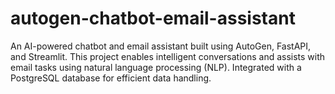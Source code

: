 # autogen-chatbot-email-assistant
 An AI-powered chatbot and email assistant built using AutoGen, FastAPI, and Streamlit. This project enables intelligent conversations and assists with email tasks using natural language processing (NLP). Integrated with a PostgreSQL database for efficient data handling.
